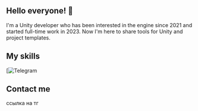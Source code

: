 ## Hello everyone! 👋

I'm a Unity developer who has been interested in the engine since 2021 and started full-time work in 2023. Now I'm here to share tools for Unity and project templates.


## My skills

[![Telegram](https://img.shields.io/npm/v/npm.svg?logo=nodedotjs)

## Contact me

ссылка на тг


